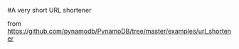 #A very short URL shortener

from 
https://github.com/pynamodb/PynamoDB/tree/master/examples/url_shortener
